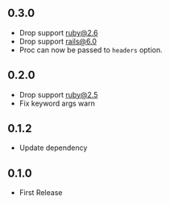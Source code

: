 ## 0.3.0

- Drop support ruby@2.6
- Drop support rails@6.0
- Proc can now be passed to `headers` option.

## 0.2.0

- Drop support ruby@2.5
- Fix keyword args warn

## 0.1.2

- Update dependency

## 0.1.0

- First Release
